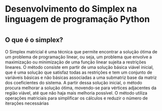 <h1>Desenvolvimento do Simplex na linguagem de programação Python<h1>
<h2>O que é o simplex? </h2>
<p>
O Simplex matricial é uma técnica que permite encontrar a solução ótima de um problema de programação linear, ou seja, um problema que envolve a maximização ou minimização de uma função linear sujeita a restrições lineares. O método consiste em partir de uma solução básica viável inicial, que é uma solução que satisfaz todas as restrições e tem um conjunto de variáveis básicas e não básicas associadas a uma submatriz base da matriz dos coeficientes do sistema. A partir dessa solução inicial, o método procura melhorar a solução ótima, movendo-se para vértices adjacentes da região viável, até que não haja mais melhoria possível. O método utiliza operações matriciais para simplificar os cálculos e reduzir o número de iterações necessárias
</p>
